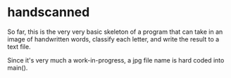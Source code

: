 # handscanned

So far, this is the very very basic skeleton of a program that can take in an image of handwritten words, classify each letter, and write the result to a text file.

Since it's very much a work-in-progress, a jpg file name is hard coded into main().
